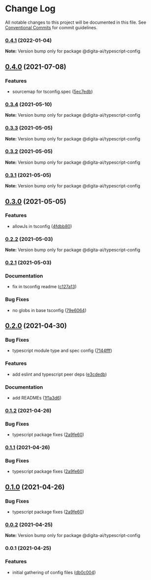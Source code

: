 # Change Log

All notable changes to this project will be documented in this file.
See [Conventional Commits](https://conventionalcommits.org) for commit guidelines.

### [0.4.1](https://github.com/digita-ai/dgt-config/compare/v0.4.0...v0.4.1) (2022-01-04)

**Note:** Version bump only for package @digita-ai/typescript-config





## [0.4.0](https://github.com/digita-ai/dgt-config/compare/v0.3.4...v0.4.0) (2021-07-08)


### **Features**

* sourcemap for tsconfig.spec ([5ec7edb](https://github.com/digita-ai/dgt-config/commit/5ec7edb0fb1d7ac6b74c025ae3c1e3a8692a90c2))



### [0.3.4](https://github.com/digita-ai/dgt-config/compare/v0.3.3...v0.3.4) (2021-05-10)

**Note:** Version bump only for package @digita-ai/typescript-config





### [0.3.3](https://github.com/digita-ai/dgt-config/compare/v0.3.2...v0.3.3) (2021-05-05)

**Note:** Version bump only for package @digita-ai/typescript-config





### [0.3.2](https://github.com/digita-ai/dgt-config/compare/v0.3.1...v0.3.2) (2021-05-05)

**Note:** Version bump only for package @digita-ai/typescript-config





### [0.3.1](https://github.com/digita-ai/dgt-config/compare/v0.3.0...v0.3.1) (2021-05-05)

**Note:** Version bump only for package @digita-ai/typescript-config





## [0.3.0](https://github.com/digita-ai/dgt-config/compare/v0.2.2...v0.3.0) (2021-05-05)


### **Features**

* allowJs in tsconfig ([4fdbb80](https://github.com/digita-ai/dgt-config/commit/4fdbb80a68eddf9171b050025dce6de77257293f))



### [0.2.2](https://github.com/digita-ai/dgt-config/compare/v0.2.1...v0.2.2) (2021-05-03)

**Note:** Version bump only for package @digita-ai/typescript-config





### [0.2.1](https://github.com/digita-ai/dgt-config/compare/v0.2.0...v0.2.1) (2021-05-03)


### **Documentation**

* fix in tsconfig readme ([c127a13](https://github.com/digita-ai/dgt-config/commit/c127a13dd2d242d0a75e7074e6dfa0e41e825b96))


### **Bug Fixes**

* no globs in base tsconfig ([79e6064](https://github.com/digita-ai/dgt-config/commit/79e6064fa0bf61a17a147bd356dbc66ff5cb9029))



## [0.2.0](https://github.com/digita-ai/dgt-config/compare/v0.1.2...v0.2.0) (2021-04-30)


### **Bug Fixes**

* typescript module type and spec config ([7144fff](https://github.com/digita-ai/dgt-config/commit/7144fff22e336f3e6ec98692866932c483c865ac))


### **Features**

* add eslint and typescript peer deps ([e3cdedb](https://github.com/digita-ai/dgt-config/commit/e3cdedb7bf341526b822af743844aca38de81db3))


### **Documentation**

* add READMEs ([1f1a3d6](https://github.com/digita-ai/dgt-config/commit/1f1a3d666b0dec23643a4b8ad8d13e9dca5d25cf))



### [0.1.2](https://github.com/digita-ai/dgt-config/compare/v0.0.2...v0.1.2) (2021-04-26)


### **Bug Fixes**

* typescript package fixes ([2a9fe60](https://github.com/digita-ai/dgt-config/commit/2a9fe60d5dac27422a185b3ac7e30a0b33aa57af))



### [0.1.1](https://github.com/digita-ai/dgt-config/compare/v0.0.2...v0.1.1) (2021-04-26)


### **Bug Fixes**

* typescript package fixes ([2a9fe60](https://github.com/digita-ai/dgt-config/commit/2a9fe60d5dac27422a185b3ac7e30a0b33aa57af))



## [0.1.0](https://github.com/digita-ai/dgt-config/compare/v0.0.2...v0.1.0) (2021-04-26)


### **Bug Fixes**

* typescript package fixes ([2a9fe60](https://github.com/digita-ai/dgt-config/commit/2a9fe60d5dac27422a185b3ac7e30a0b33aa57af))



### [0.0.2](https://github.com/digita-ai/dgt-config/compare/v0.0.1...v0.0.2) (2021-04-25)

**Note:** Version bump only for package @digita-ai/typescript-config





### 0.0.1 (2021-04-25)


### **Features**

* initial gathering of config files ([db0c004](https://github.com/digita-ai/dgt-config/commit/db0c004a8803adbc2ec830165855630d971af4b9))
